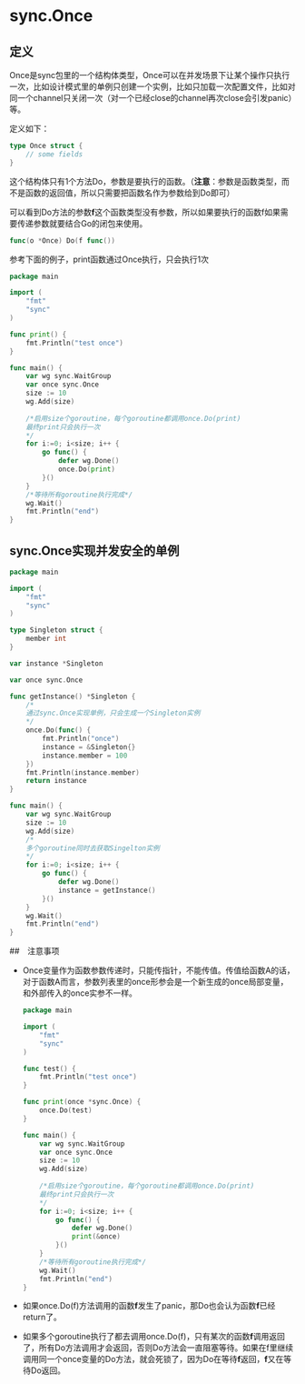 # sync.Once

## 定义

Once是sync包里的一个结构体类型，Once可以在并发场景下让某个操作只执行一次，比如设计模式里的单例只创建一个实例，比如只加载一次配置文件，比如对同一个channel只关闭一次（对一个已经close的channel再次close会引发panic）等。

定义如下：

```go
type Once struct {
    // some fields
}
```

这个结构体只有1个方法Do，参数是要执行的函数。（**注意**：参数是函数类型，而不是函数的返回值，所以只需要把函数名作为参数给到Do即可）

可以看到Do方法的参数**f**这个函数类型没有参数，所以如果要执行的函数f如果需要传递参数就要结合Go的闭包来使用。

```go
func(o *Once) Do(f func())
```

参考下面的例子，print函数通过Once执行，只会执行1次

```go
package main

import (
    "fmt"
    "sync"
)

func print() {
    fmt.Println("test once")
}

func main() {
    var wg sync.WaitGroup
    var once sync.Once
    size := 10
    wg.Add(size)
    
    /*启用size个goroutine，每个goroutine都调用once.Do(print)
    最终print只会执行一次
    */
    for i:=0; i<size; i++ {
        go func() {
            defer wg.Done()
            once.Do(print)
        }()
    }
    /*等待所有goroutine执行完成*/
    wg.Wait()
    fmt.Println("end")
}
```



## sync.Once实现并发安全的单例

```go
package main

import (
    "fmt"
    "sync"
)

type Singleton struct {
    member int
}

var instance *Singleton

var once sync.Once

func getInstance() *Singleton {
    /*
    通过sync.Once实现单例，只会生成一个Singleton实例
    */
    once.Do(func() {
        fmt.Println("once")
        instance = &Singleton{}
        instance.member = 100
    })
    fmt.Println(instance.member)
    return instance
}

func main() {
    var wg sync.WaitGroup
    size := 10
    wg.Add(size)
    /*
    多个goroutine同时去获取Singelton实例
    */
    for i:=0; i<size; i++ {
        go func() {
            defer wg.Done()
            instance = getInstance()
        }()
    }
    wg.Wait()
    fmt.Println("end")
}
```



##　注意事项

* Once变量作为函数参数传递时，只能传指针，不能传值。传值给函数A的话，对于函数A而言，参数列表里的once形参会是一个新生成的once局部变量，和外部传入的once实参不一样。

  ```go
  package main
  
  import (
      "fmt"
      "sync"
  )
  
  func test() {
      fmt.Println("test once")
  }
  
  func print(once *sync.Once) {
      once.Do(test)
  }
  
  func main() {
      var wg sync.WaitGroup
      var once sync.Once
      size := 10
      wg.Add(size)
      
      /*启用size个goroutine，每个goroutine都调用once.Do(print)
      最终print只会执行一次
      */
      for i:=0; i<size; i++ {
          go func() {
              defer wg.Done()
              print(&once)
          }()
      }
      /*等待所有goroutine执行完成*/
      wg.Wait()
      fmt.Println("end")
  }
  ```

  

* 如果once.Do(f)方法调用的函数**f**发生了panic，那Do也会认为函数**f**已经return了。

* 如果多个goroutine执行了都去调用once.Do(f)，只有某次的函数**f**调用返回了，所有Do方法调用才会返回，否则Do方法会一直阻塞等待。如果在f里继续调用同一个once变量的Do方法，就会死锁了，因为Do在等待**f**返回，**f**又在等待Do返回。

